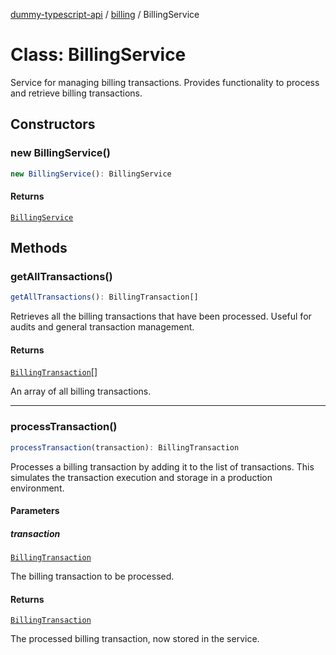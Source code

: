 [dummy-typescript-api](../../index.md) / [billing](../index.md) / BillingService

# Class: BillingService

Service for managing billing transactions.
Provides functionality to process and retrieve billing transactions.

## Constructors

### new BillingService()

```ts
new BillingService(): BillingService
```

#### Returns

[`BillingService`](BillingService.md)

## Methods

### getAllTransactions()

```ts
getAllTransactions(): BillingTransaction[]
```

Retrieves all the billing transactions that have been processed.
Useful for audits and general transaction management.

#### Returns

[`BillingTransaction`](../interfaces/BillingTransaction.md)[]

An array of all billing transactions.

***

### processTransaction()

```ts
processTransaction(transaction): BillingTransaction
```

Processes a billing transaction by adding it to the list of transactions.
This simulates the transaction execution and storage in a production environment.

#### Parameters

##### transaction

[`BillingTransaction`](../interfaces/BillingTransaction.md)

The billing transaction to be processed.

#### Returns

[`BillingTransaction`](../interfaces/BillingTransaction.md)

The processed billing transaction, now stored in the service.
